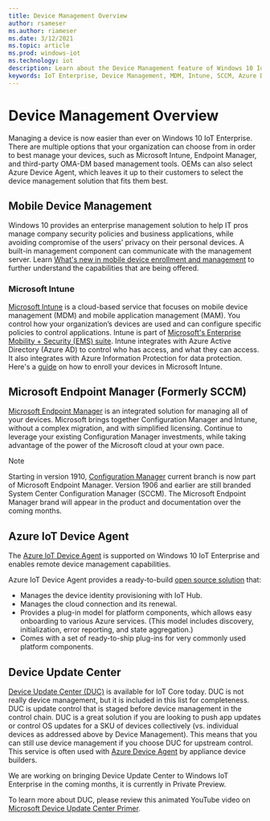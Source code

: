 ```yaml
---
title: Device Management Overview
author: rsameser
ms.author: riameser
ms.date: 3/12/2021
ms.topic: article
ms.prod: windows-iot
ms.technology: iot
description: Learn about the Device Management feature of Windows 10 IoT Enterprise.
keywords: IoT Enterprise, Device Management, MDM, Intune, SCCM, Azure Device Twin, Endpoint Manager, Device Health
---
```

# Device Management Overview
Managing a device is now easier than ever on Windows 10 IoT Enterprise. There are multiple options that your organization can choose from in order to best manage your devices, such as Microsoft Intune, Endpoint Manager, and third-party OMA-DM based management tools. OEMs can also select Azure Device Agent, which leaves it up to their customers to select the device management solution that fits them best.  

## Mobile Device Management
Windows 10 provides an enterprise management solution to help IT pros manage company security policies and business applications, while avoiding compromise of the users’ privacy on their personal devices. A built-in management component can communicate with the management server. Learn [What's new in mobile device enrollment and management](https://docs.microsoft.com/windows/client-management/mdm/new-in-windows-mdm-enrollment-management#whatsnew10) to further understand the capabilities that are being offered.


### Microsoft Intune
[Microsoft Intune](https://docs.microsoft.com/mem/intune/fundamentals/what-is-intune) is a cloud-based service that focuses on mobile device management (MDM) and mobile application management (MAM). You control how your organization’s devices are used and can configure specific policies to control applications. Intune is part of [Microsoft's Enterprise Mobility + Security (EMS) suite](https://www.microsoft.com/microsoft-365/enterprise-mobility-security?rtc=1). Intune integrates with Azure Active Directory (Azure AD) to control who has access, and what they can access. It also integrates with Azure Information Protection for data protection. Here's a [guide](https://docs.microsoft.com/mem/intune/enrollment/windows-bulk-enroll) on how to enroll your devices in Microsoft Intune.


## Microsoft Endpoint Manager (Formerly SCCM)
[Microsoft Endpoint Manager](https://docs.microsoft.com/mem/configmgr/core/understand/introduction) is an integrated solution for managing all of your devices. Microsoft brings together Configuration Manager and Intune, without a complex migration, and with simplified licensing. Continue to leverage your existing Configuration Manager investments, while taking advantage of the power of the Microsoft cloud at your own pace.

> [!NOTE]
> Starting in version 1910, [Configuration Manager](https://docs.microsoft.com/mem/configmgr/core/understand/what-happened-to-sccm) current branch is now part of Microsoft Endpoint Manager. Version 1906 and earlier are still branded System Center Configuration Manager (SCCM). The Microsoft Endpoint Manager brand will appear in the product and documentation over the coming months.


## Azure IoT Device Agent
The [Azure IoT Device Agent](https://docs.microsoft.com/windows/iot-core/manage-your-device/azureiotda) is supported on Windows 10 IoT Enterprise and enables remote device management capabilities.

Azure IoT Device Agent provides a ready-to-build [open source solution](https://github.com/ms-iot/azure-client-tools/blob/master/docs/device-agent/device-agent.md) that:
* Manages the device identity provisioning with IoT Hub.
* Manages the cloud connection and its renewal.
* Provides a plug-in model for platform components, which allows easy onboarding to various Azure services. (This model includes discovery, initialization, error reporting, and state aggregation.)
* Comes with a set of ready-to-ship plug-ins for very commonly used platform components.


## Device Update Center
[Device Update Center (DUC)](https://docs.microsoft.com/windows-hardware/service/iot/using-device-update-center) is available for IoT Core today. DUC is not really device management, but it is included in this list for completeness. DUC is update control that is staged before device management in the control chain. DUC is a great solution if you are looking to push app updates or control OS updates for a SKU of devices collectively (vs. individual devices as addressed above by Device Management). This means that you can still use device management if you choose DUC for upstream control. This service is often used with [Azure Device Agent](https://github.com/ms-iot/azure-client-tools/blob/master/docs/device-agent/device-agent.md) by appliance device builders.

We are working on bringing Device Update Center to Windows IoT Enterprise in the coming months, it is currently in Private Preview.

To learn more about DUC, please review this animated YouTube video on [Microsoft Device Update Center Primer](https://www.youtube.com/watch?v=mbclu-nWKbU).
